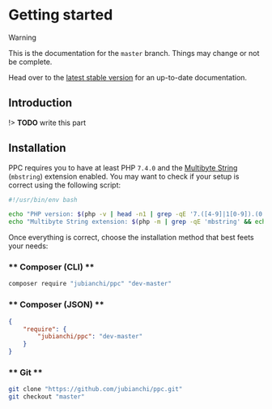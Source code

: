 # Getting started 

> [!WARNING]
> This is the documentation for the `master` branch.
> Things may change or not be complete.
>
> Head over to the [latest stable version](/1.0.0/) for an up-to-date documentation.

## Introduction

!> **TODO** write this part

## Installation

PPC requires you to have at least PHP `7.4.0` and the [Multibyte String](https://www.php.net/manual/en/book.mbstring.php) 
(`mbstring`) extension enabled. You may want to check if your setup is correct using the following script: 

```bash
#!/usr/bin/env bash

echo "PHP version: $(php -v | head -n1 | grep -qE '7.([4-9]|1[0-9]).(0|[1-9][0-9]*)' && echo '✅' || echo '❌')"
echo "Multibyte String extension: $(php -m | grep -qE 'mbstring' && echo '✅' || echo '❌')"
```

Once everything is correct, choose the installation method that best feets your needs:

<!-- tabs:start -->

### ** Composer (CLI) **

```bash
composer require "jubianchi/ppc" "dev-master"
```

### ** Composer (JSON) **

```json
{
    "require": {
        "jubianchi/ppc": "dev-master"
    }
}
```

### ** Git **

```bash
git clone "https://github.com/jubianchi/ppc.git"
git checkout "master"
```

<!-- tabs:end -->
